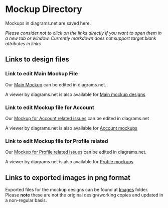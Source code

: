 # Mockup Directory
Mockups in diagrams.net are saved here.

_Please consider not to click on the links directly if you want to open them in a new tab or window. Currently markdown does not support target:blank attributes in links_

## Links to design files

### Link to edit Main Mockup File
Our [Main Mockup](https://app.diagrams.net/?src=about#Hbounswe%2Fbounswe2023group2%2Fmain%2Fmockups%2FMainOperationsMockup.drawio) can be edited in diagrams.net.

A viewer by diagrams.net is also available for [Main mockup designs](https://viewer.diagrams.net/?tags=%7B%7D&highlight=0000ff&layers=1&nav=1&title=MainOperationsMockup.drawio#Uhttps%3A%2F%2Fraw.githubusercontent.com%2Fbounswe%2Fbounswe2023group2%2Fmain%2Fmockups%2FMainOperationsMockup.drawio)

### Link to edit Mockup file for Account
Our [Mockup for Account related issues](https://app.diagrams.net/?src=about#Hbounswe%2Fbounswe2023group2%2Fmain%2Fmockups%2FAccount%20Mockups.drawio) can be edited in diagrams.net

A viewer by diagrams.net is also available for [Account mockups](https://viewer.diagrams.net/?tags=%7B%7D&highlight=0000ff&layers=1&nav=1&title=Account%20Mockups.drawio#Uhttps%3A%2F%2Fraw.githubusercontent.com%2Fbounswe%2Fbounswe2023group2%2Fmain%2Fmockups%2FAccount%2520Mockups.drawio)

### Link to edit Mockup file for Profile related 
Our [Mockup for Profile related issues](https://app.diagrams.net/?src=about#Hbounswe%2Fbounswe2023group2%2Fmain%2Fmockups%2FProfileMockup.drawio) can be edited in diagrams.net.

A viewer by diagrams.net is also available for [Profile mockups](https://viewer.diagrams.net/?highlight=0000ff&nav=1&page-id=UiV434TyMnL8IexqwZSg&title=ProfileMockup.drawio#Uhttps%3A%2F%2Fraw.githubusercontent.com%2Fbounswe%2Fbounswe2023group2%2Fmain%2Fmockups%2FProfileMockup.drawio)

## Links to exported images in png format
Exported files for the mockup designs can be found at [Images](images) folder. Please **note** these are not the original design/working copies and updated in a non-regular basis.
